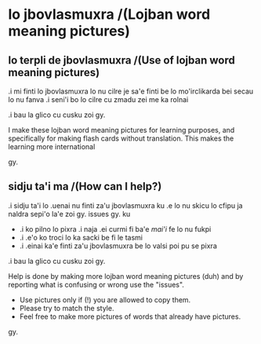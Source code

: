 # lo jbovlasmuxra /(Lojban word meaning pictures)

## lo terpli de jbovlasmuxra /(Use of lojban word meaning pictures)
.i mi finti lo jbovlasmuxra lo nu cilre je sa'e finti be lo mo'irclikarda bei secau lo nu fanva .i seni'i bo lo cilre cu zmadu zei me ka rolnai

.i bau la glico cu cusku zoi gy.

I make these lojban word meaning pictures for learning purposes, and specifically for making flash cards without translation. This makes the learning more international

gy.

## sidju ta'i ma /(How can I help?)
.i sidju ta'i lo .uenai nu finti za'u jbovlasmuxra ku .e lo nu skicu lo cfipu ja naldra sepi'o la'e zoi gy. issues gy. ku

* .i ko pilno lo pixra .i naja .ei curmi fi ba'e *mai'i* fe lo nu fukpi 
* .i .e'o ko troci lo ka sacki be fi le tasmi 
* .i .einai ka'e finti za'u jbovlasmuxra be lo valsi poi pu se pixra

.i bau la glico cu cusku zoi gy.

Help is done by making more lojban word meaning pictures (duh) and by reporting what is confusing or wrong use the "issues". 

* Use pictures only if (!) you are allowed to copy them. 
* Please try to match the style. 
* Feel free to make more pictures of words that already have pictures.

gy.
